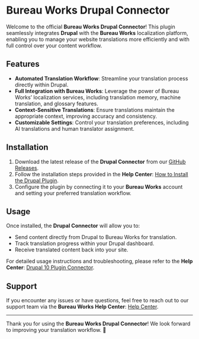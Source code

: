 # Bureau Works Drupal Connector

Welcome to the official **Bureau Works Drupal Connector**! This plugin seamlessly integrates **Drupal** with the **Bureau Works** localization platform, enabling you to manage your website translations more efficiently and with full control over your content workflow.

## Features
- **Automated Translation Workflow**: Streamline your translation process directly within Drupal.
- **Full Integration with Bureau Works**: Leverage the power of Bureau Works’ localization services, including translation memory, machine translation, and glossary features.
- **Context-Sensitive Translations**: Ensure translations maintain the appropriate context, improving accuracy and consistency.
- **Customizable Settings**: Control your translation preferences, including AI translations and human translator assignment.

## Installation

1. Download the latest release of the **Drupal Connector** from our [GitHub Releases](https://github.com/bureauworks/drupal-connector/releases/latest).
2. Follow the installation steps provided in the **Help Center**: [How to Install the Drupal Plugin](https://support.bureauworks.com/hc/en-us/articles/23162897290893-Drupal-10-Plugin-Connector).
3. Configure the plugin by connecting it to your **Bureau Works** account and setting your preferred translation workflow.

## Usage

Once installed, the **Drupal Connector** will allow you to:

- Send content directly from Drupal to Bureau Works for translation.
- Track translation progress within your Drupal dashboard.
- Receive translated content back into your site.

For detailed usage instructions and troubleshooting, please refer to the **Help Center**: [Drupal 10 Plugin Connector](https://support.bureauworks.com/hc/en-us/articles/23162897290893-Drupal-10-Plugin-Connector).

## Support

If you encounter any issues or have questions, feel free to reach out to our support team via the **Bureau Works Help Center**: [Help Center](https://support.bureauworks.com/hc/en-us).

---

Thank you for using the **Bureau Works Drupal Connector**! We look forward to improving your translation workflow. 🚀
